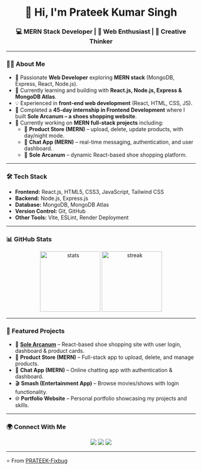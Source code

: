 <h1 align="center">👋 Hi, I'm Prateek Kumar Singh</h1>
<h3 align="center">💻 MERN Stack Developer | 🚀 Web Enthusiast | 🎨 Creative Thinker</h3>

---

### 👨‍💻 About Me
- 🔭 Passionate **Web Developer** exploring **MERN stack** (MongoDB, Express, React, Node.js).  
- 🌱 Currently learning and building with **React.js, Node.js, Express & MongoDB Atlas**.  
- 💡 Experienced in **front-end web development** (React, HTML, CSS, JS).  
- 🎯 Completed a **45-day internship in Frontend Development** where I built **Sole Arcanum – a shoes shopping website**.  
- 🚀 Currently working on **MERN full-stack projects** including:
  - 🛒 **Product Store (MERN)** – upload, delete, update products, with day/night mode.  
  - 💬 **Chat App (MERN)** – real-time messaging, authentication, and user dashboard.  
  - 👟 **Sole Arcanum** – dynamic React-based shoe shopping platform.  

---

### 🛠️ Tech Stack
- **Frontend:** React.js, HTML5, CSS3, JavaScript, Tailwind CSS  
- **Backend:** Node.js, Express.js  
- **Database:** MongoDB, MongoDB Atlas  
- **Version Control:** Git, GitHub  
- **Other Tools:** Vite, ESLint, Render Deployment  

---

### 📊 GitHub Stats
<p align="center">
  <img src="https://github-readme-stats.vercel.app/api?username=PRATEEK-Fixbug&show_icons=true&theme=tokyonight" height="160" alt="stats"/>
  <img src="https://github-readme-streak-stats.herokuapp.com/?user=PRATEEK-Fixbug&theme=tokyonight" height="160" alt="streak"/>
</p>

---

### 🌟 Featured Projects
- 👟 **[Sole Arcanum](https://github.com/PRATEEK-Fixbug)** – React-based shoe shopping site with user login, dashboard & product cards.  
- 🛒 **Product Store (MERN)** – Full-stack app to upload, delete, and manage products.  
- 💬 **Chat App (MERN)** – Online chatting app with authentication & dashboard.  
- 🎬 **Smash (Entertainment App)** – Browse movies/shows with login functionality.  
- 🌐 **Portfolio Website** – Personal portfolio showcasing my projects and skills.  

---

### 🌍 Connect With Me
<p align="center">
  <a href="https://www.linkedin.com/in/prateek-kumar-singh"><img src="https://img.shields.io/badge/LinkedIn-Prateek%20Kumar%20Singh-blue?logo=linkedin&style=for-the-badge"></a>
  <a href="mailto:prateek@example.com"><img src="https://img.shields.io/badge/Email-prateek-red?logo=gmail&style=for-the-badge"></a>
  <a href="https://github.com/PRATEEK-Fixbug"><img src="https://img.shields.io/badge/GitHub-PRATEEK--Fixbug-black?logo=github&style=for-the-badge"></a>
</p>

---

⭐️ From [PRATEEK-Fixbug](https://github.com/PRATEEK-Fixbug)
